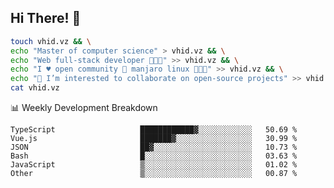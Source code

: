 ## Hi There! 👋

```sh
touch vhid.vz && \
echo "Master of computer science" > vhid.vz && \
echo "Web full-stack developer 🙈🙉🙊" >> vhid.vz && \
echo "I ♥️ open community 🎯 manjaro linux 🎉🐍🥳" >> vhid.vz && \
echo "👯 I’m interested to collaborate on open-source projects" >> vhid.vz && \
cat vhid.vz
```
:bar_chart: Weekly Development Breakdown

<!--START_SECTION:waka-->

```text
TypeScript                   ████████████▓░░░░░░░░░░░░   50.69 %
Vue.js                       ███████▓░░░░░░░░░░░░░░░░░   30.99 %
JSON                         ██▓░░░░░░░░░░░░░░░░░░░░░░   10.73 %
Bash                         █░░░░░░░░░░░░░░░░░░░░░░░░   03.63 %
JavaScript                   ▒░░░░░░░░░░░░░░░░░░░░░░░░   01.02 %
Other                        ▒░░░░░░░░░░░░░░░░░░░░░░░░   00.87 %
```

<!--END_SECTION:waka-->
